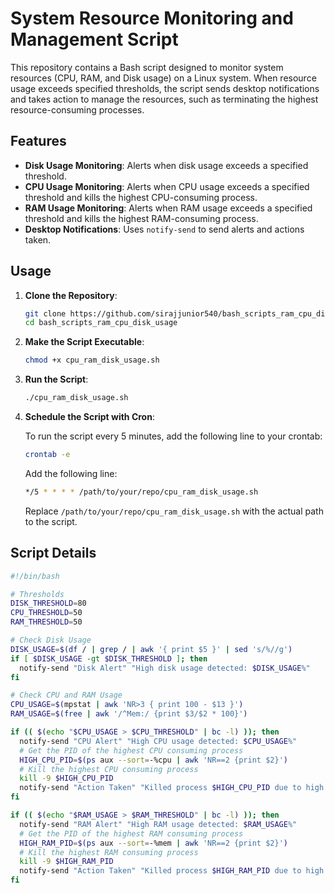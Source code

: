 # System Resource Monitoring and Management Script

This repository contains a Bash script designed to monitor system resources (CPU, RAM, and Disk usage) on a Linux system. When resource usage exceeds specified thresholds, the script sends desktop notifications and takes action to manage the resources, such as terminating the highest resource-consuming processes.

## Features

- **Disk Usage Monitoring**: Alerts when disk usage exceeds a specified threshold.
- **CPU Usage Monitoring**: Alerts when CPU usage exceeds a specified threshold and kills the highest CPU-consuming process.
- **RAM Usage Monitoring**: Alerts when RAM usage exceeds a specified threshold and kills the highest RAM-consuming process.
- **Desktop Notifications**: Uses `notify-send` to send alerts and actions taken.

## Usage

1. **Clone the Repository**:

    ```sh
    git clone https://github.com/sirajjunior540/bash_scripts_ram_cpu_disk_usage.git
    cd bash_scripts_ram_cpu_disk_usage
    ```

2. **Make the Script Executable**:

    ```sh
    chmod +x cpu_ram_disk_usage.sh
    ```

3. **Run the Script**:

    ```sh
    ./cpu_ram_disk_usage.sh
    ```

4. **Schedule the Script with Cron**:
   
    To run the script every 5 minutes, add the following line to your crontab:
   
    ```sh
    crontab -e
    ```

    Add the following line:
   
    ```sh
    */5 * * * * /path/to/your/repo/cpu_ram_disk_usage.sh
    ```

    Replace `/path/to/your/repo/cpu_ram_disk_usage.sh` with the actual path to the script.

## Script Details

```bash
#!/bin/bash

# Thresholds
DISK_THRESHOLD=80
CPU_THRESHOLD=50
RAM_THRESHOLD=50

# Check Disk Usage
DISK_USAGE=$(df / | grep / | awk '{ print $5 }' | sed 's/%//g')
if [ $DISK_USAGE -gt $DISK_THRESHOLD ]; then
  notify-send "Disk Alert" "High disk usage detected: $DISK_USAGE%"
fi

# Check CPU and RAM Usage
CPU_USAGE=$(mpstat | awk 'NR>3 { print 100 - $13 }')
RAM_USAGE=$(free | awk '/^Mem:/ {print $3/$2 * 100}')

if (( $(echo "$CPU_USAGE > $CPU_THRESHOLD" | bc -l) )); then
  notify-send "CPU Alert" "High CPU usage detected: $CPU_USAGE%"
  # Get the PID of the highest CPU consuming process
  HIGH_CPU_PID=$(ps aux --sort=-%cpu | awk 'NR==2 {print $2}')
  # Kill the highest CPU consuming process
  kill -9 $HIGH_CPU_PID
  notify-send "Action Taken" "Killed process $HIGH_CPU_PID due to high CPU usage"
fi

if (( $(echo "$RAM_USAGE > $RAM_THRESHOLD" | bc -l) )); then
  notify-send "RAM Alert" "High RAM usage detected: $RAM_USAGE%"
  # Get the PID of the highest RAM consuming process
  HIGH_RAM_PID=$(ps aux --sort=-%mem | awk 'NR==2 {print $2}')
  # Kill the highest RAM consuming process
  kill -9 $HIGH_RAM_PID
  notify-send "Action Taken" "Killed process $HIGH_RAM_PID due to high RAM usage"
fi
